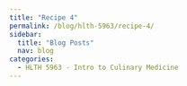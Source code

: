 ```yaml
---
title: "Recipe 4"
permalink: /blog/hlth-5963/recipe-4/
sidebar:
  title: "Blog Posts"
  nav: blog
categories:
  - HLTH 5963 - Intro to Culinary Medicine
---
```

